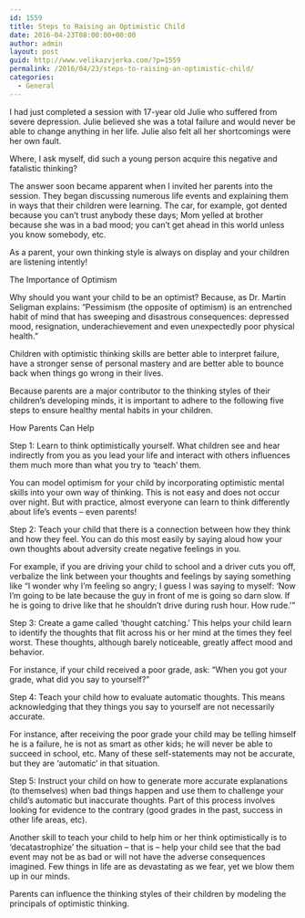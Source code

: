 ```yaml
---
id: 1559
title: Steps to Raising an Optimistic Child
date: 2016-04-23T08:00:00+00:00
author: admin
layout: post
guid: http://www.velikazvjerka.com/?p=1559
permalink: /2016/04/23/steps-to-raising-an-optimistic-child/
categories:
  - General
---
```

I had just completed a session with 17-year old Julie who suffered from severe depression. Julie believed she was a total failure and would never be able to change anything in her life. Julie also felt all her shortcomings were her own fault.

Where, I ask myself, did such a young person acquire this negative and fatalistic thinking?

The answer soon became apparent when I invited her parents into the session. They began discussing numerous life events and explaining them in ways that their children were learning. The car, for example, got dented because you can’t trust anybody these days; Mom yelled at brother because she was in a bad mood; you can’t get ahead in this world unless you know somebody, etc.

As a parent, your own thinking style is always on display and your children are listening intently!

The Importance of Optimism

Why should you want your child to be an optimist? Because, as Dr. Martin Seligman explains: “Pessimism (the opposite of optimism) is an entrenched habit of mind that has sweeping and disastrous consequences: depressed mood, resignation, underachievement and even unexpectedly poor physical health.”

Children with optimistic thinking skills are better able to interpret failure, have a stronger sense of personal mastery and are better able to bounce back when things go wrong in their lives.

Because parents are a major contributor to the thinking styles of their children’s developing minds, it is important to adhere to the following five steps to ensure healthy mental habits in your children.

How Parents Can Help

Step 1: Learn to think optimistically yourself. What children see and hear indirectly from you as you lead your life and interact with others influences them much more than what you try to ‘teach’ them.

You can model optimism for your child by incorporating optimistic mental skills into your own way of thinking. This is not easy and does not occur over night. But with practice, almost everyone can learn to think differently about life’s events – even parents!

Step 2: Teach your child that there is a connection between how they think and how they feel. You can do this most easily by saying aloud how your own thoughts about adversity create negative feelings in you.

For example, if you are driving your child to school and a driver cuts you off, verbalize the link between your thoughts and feelings by saying something like “I wonder why I’m feeling so angry; I guess I was saying to myself: ‘Now I’m going to be late because the guy in front of me is going so darn slow. If he is going to drive like that he shouldn’t drive during rush hour. How rude.’”

Step 3: Create a game called ‘thought catching.’ This helps your child learn to identify the thoughts that flit across his or her mind at the times they feel worst. These thoughts, although barely noticeable, greatly affect mood and behavior.

For instance, if your child received a poor grade, ask: “When you got your grade, what did you say to yourself?”

Step 4: Teach your child how to evaluate automatic thoughts. This means acknowledging that they things you say to yourself are not necessarily accurate.

For instance, after receiving the poor grade your child may be telling himself he is a failure, he is not as smart as other kids; he will never be able to succeed in school, etc. Many of these self-statements may not be accurate, but they are ‘automatic’ in that situation.

Step 5: Instruct your child on how to generate more accurate explanations (to themselves) when bad things happen and use them to challenge your child’s automatic but inaccurate thoughts. Part of this process involves looking for evidence to the contrary (good grades in the past, success in other life areas, etc).

Another skill to teach your child to help him or her think optimistically is to ‘decatastrophize’ the situation – that is – help your child see that the bad event may not be as bad or will not have the adverse consequences imagined. Few things in life are as devastating as we fear, yet we blow them up in our minds.

Parents can influence the thinking styles of their children by modeling the principals of optimistic thinking.